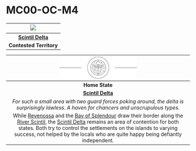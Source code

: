# MC00-OC-M4

| <img src="../images/blank.png" height="200" /> |
|:---:|
| **[Scintil Delta](../places/topography/rivers-lakes/scintil-delta.md)** |
| **Contested Territory** |

| <img src="../images/card-icons/marsh-skimmers.png" height="60" /> |
|:---:|
| **Home State** |
| **[Scintil Delta](../places/topography/rivers-lakes/scintil-delta.md)** |
| *For such a small area with two guard forces poking around, the delta is surprisingly lawless. A haven for chancers and unscrupulous types.* |
| While [Revenossa](../civilisations/nilsavnic-alliance/states/revenossa.md) and the [Bay of Splendour](../civilisations/nilsavnic-alliance/states/bay-of-splendour.md) draw their border along the [River Scintil](../places/topography/rivers-lakes/river-scintil.md), the [Scintil Delta](../places/topography/rivers-lakes/scintil-delta.md) remains an area of contention for both states. Both try to control the settlements on the islands to varying success, not helped by the locals who are quite happy being defiantly independent. |
